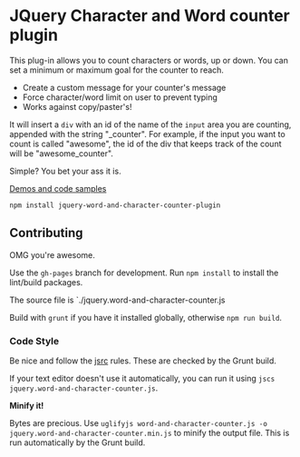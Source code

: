 JQuery Character and Word counter plugin
=========
This plug-in allows you to count characters or words, up or down. You can set a minimum or maximum goal for the counter to reach.

  - Create a custom message for your counter's message
  - Force character/word limit on user to prevent typing
  - Works against copy/paster's!

It will insert a <code>div</code> with an id of the name of the <code>input</code> area you are counting, appended with the string "_counter".
For example, if the input you want to count is called "awesome", the id of the div that keeps track of the count will be "awesome_counter".

Simple? You bet your ass it is.

[Demos and code samples](http://qwertypants.github.io/jQuery-Word-and-Character-Counter-Plugin/)


```
npm install jquery-word-and-character-counter-plugin
```


## Contributing

OMG you're awesome. 

Use the `gh-pages` branch for development. Run `npm install` to install the lint/build packages. 

The source file is `./jquery.word-and-character-counter.js

Build with `grunt` if you have it installed globally, otherwise `npm run build`.

### Code Style

Be nice and follow the [jsrc](http://jscs.info/overview.html) rules. These
are checked by the Grunt build.

If your text editor doesn't use it automatically, you can run it using `jscs jquery.word-and-character-counter.js`.

**Minify it!**

Bytes are precious. Use `uglifyjs word-and-character-counter.js -o
jquery.word-and-character-counter.min.js` to minify the output file. This
is run automatically by the Grunt build.

